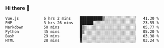 ### Hi there 👋

<!--START_SECTION:waka-->

```text
Vue.js           6 hrs 2 mins    ██████████▒░░░░░░░░░░░░░░   41.30 %
PHP              3 hrs 26 mins   ██████░░░░░░░░░░░░░░░░░░░   23.55 %
Markdown         50 mins         █▒░░░░░░░░░░░░░░░░░░░░░░░   05.77 %
Python           45 mins         █▒░░░░░░░░░░░░░░░░░░░░░░░   05.20 %
Bash             29 mins         █░░░░░░░░░░░░░░░░░░░░░░░░   03.38 %
HTML             28 mins         ▓░░░░░░░░░░░░░░░░░░░░░░░░   03.24 %
```

<!--END_SECTION:waka-->

<!--
**Jonas-VanHaeken/Jonas-VanHaeken** is a ✨ _special_ ✨ repository because its `README.md` (this file) appears on your GitHub profile.

Here are some ideas to get you started:

- 🔭 I’m currently working on ...
- 🌱 I’m currently learning ...
- 👯 I’m looking to collaborate on ...
- 🤔 I’m looking for help with ...
- 💬 Ask me about ...
- 📫 How to reach me: ...
- 😄 Pronouns: ...
- ⚡ Fun fact: ...
-->
